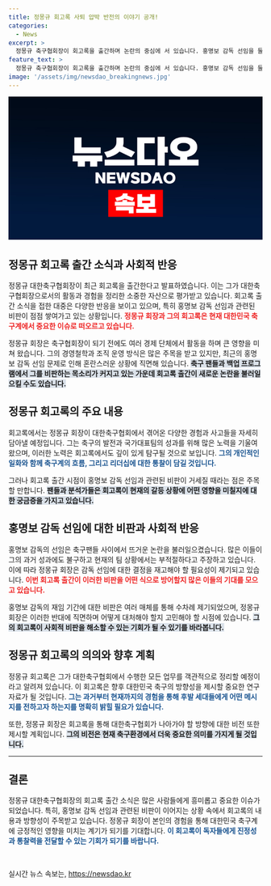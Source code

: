 ```yaml
---
title: 정몽규 회고록 사퇴 압박 반전의 이야기 공개!
categories:
  - News
excerpt: >
  정몽규 축구협회장이 회고록을 출간하며 논란의 중심에 서 있습니다. 홍명보 감독 선임을 둘러싼 비판이 집중되는 이 시점에, 그의 진심을 담은 이야기를 통해 숨겨진 면모를 드러내고자 합니다. 클릭해서 확인해보세요!
feature_text: >
  정몽규 축구협회장이 회고록을 출간하며 논란의 중심에 서 있습니다. 홍명보 감독 선임을 둘러싼 비판이 집중되는 이 시점에, 그의 진심을 담은 이야기를 통해 숨겨진 면모를 드러내고자 합니다. 클릭해서 확인해보세요!
image: '/assets/img/newsdao_breakingnews.jpg'
---
```


<p><img src="/assets/img/newsdao_breakingnews.jpg" alt="koreaapp 속보" /></p>

<h2 data-ke-size="size26">정몽규 회고록 출간 소식과 사회적 반응</h2>

<p data-ke-size="size16">정몽규 대한축구협회장이 최근 회고록을 출간한다고 발표하였습니다. 이는 그가 대한축구협회장으로서의 활동과 경험을 정리한 소중한 자산으로 평가받고 있습니다. 회고록 출간 소식을 접한 대중은 다양한 반응을 보이고 있으며, 특히 홍명보 감독 선임과 관련된 비판이 점점 쌓여가고 있는 상황입니다. <b><span style="color: #ee2323;">정몽규 회장과 그의 회고록은 현재 대한민국 축구계에서 중요한 이슈로 떠오르고 있습니다.</span></b> </p>

<p data-ke-size="size16">정몽규 회장은 축구협회장이 되기 전에도 여러 경제 단체에서 활동을 하며 큰 영향을 미쳐 왔습니다. 그의 경영철학과 조직 운영 방식은 많은 주목을 받고 있지만, 최근의 홍명보 감독 선임 문제로 인해 혼란스러운 상황에 직면해 있습니다. <b><span style="background-color: #21538527;">축구 팬들과 백업 프로그램에서 그를 비판하는 목소리가 커지고 있는 가운데 회고록 출간이 새로운 논란을 불러일으킬 수도 있습니다.</span></b> </p>

<h2 data-ke-size="size26">정몽규 회고록의 주요 내용</h2>

<p data-ke-size="size16">회고록에서는 정몽규 회장이 대한축구협회에서 겪어온 다양한 경험과 사고들을 자세히 담아낼 예정입니다. 그는 축구의 발전과 국가대표팀의 성과를 위해 많은 노력을 기울여 왔으며, 이러한 노력은 회고록에서도 깊이 있게 탐구될 것으로 보입니다. <b><span style="color: #1a5490;">그의 개인적인 일화와 함께 축구계의 흐름, 그리고 리더십에 대한 통찰이 담길 것입니다.</span></b> </p>

<p data-ke-size="size16">그러나 회고록 출간 시점이 홍명보 감독 선임과 관련된 비판이 거세질 때라는 점은 주목할 만합니다. <b><span style="background-color: #21538527;">팬들과 분석가들은 회고록이 현재의 갈등 상황에 어떤 영향을 미칠지에 대한 궁금증을 가지고 있습니다.</span></b> </p>

<h2 data-ke-size="size26">홍명보 감독 선임에 대한 비판과 사회적 반응</h2>

<p data-ke-size="size16">홍명보 감독의 선임은 축구팬들 사이에서 뜨거운 논란을 불러일으켰습니다. 많은 이들이 그의 과거 성과에도 불구하고 현재의 팀 상황에서는 부적절하다고 주장하고 있습니다. 이에 따라 정몽규 회장은 감독 선임에 대한 결정을 재고해야 할 필요성이 제기되고 있습니다. <b><span style="color: #ee2323;">이번 회고록 출간이 이러한 비판을 어떤 식으로 방어할지 많은 이들의 기대를 모으고 있습니다.</span></b> </p>

<p data-ke-size="size16">홍명보 감독의 재임 기간에 대한 비판은 여러 매체를 통해 수차례 제기되었으며, 정몽규 회장은 이러한 반대에 직면하며 어떻게 대처해야 할지 고민해야 할 시점에 있습니다. <b><span style="background-color: #21538527;">그의 회고록이 사회적 비판을 해소할 수 있는 기회가 될 수 있기를 바라봅니다.</span></b> </p>

<h2 data-ke-size="size26">정몽규 회고록의 의의와 향후 계획</h2>

<p data-ke-size="size16">정몽규 회고록은 그가 대한축구협회에서 수행한 모든 업무를 객관적으로 정리할 예정이라고 알려져 있습니다. 이 회고록은 향후 대한민국 축구의 방향성을 제시할 중요한 연구 자료가 될 것입니다. <b><span style="color: #1a5490;">그는 과거부터 현재까지의 경험을 통해 후발 세대들에게 어떤 메시지를 전하고자 하는지를 명확히 밝힐 필요가 있습니다.</span></b> </p>

<p data-ke-size="size16">또한, 정몽규 회장은 회고록을 통해 대한축구협회가 나아가야 할 방향에 대한 비전 또한 제시할 계획입니다. <b><span style="background-color: #21538527;">그의 비전은 현재 축구환경에서 더욱 중요한 의미를 가지게 될 것입니다.</span></b> </p>

<hr>

<h2 data-ke-size="size26">결론</h2>

<p data-ke-size="size16">정몽규 대한축구협회장의 회고록 출간 소식은 많은 사람들에게 흥미롭고 중요한 이슈가 되었습니다. 특히, 홍명보 감독 선임과 관련된 비판이 이어지는 상황 속에서 회고록의 내용과 방향성이 주목받고 있습니다. 정몽규 회장이 본인의 경험을 통해 대한민국 축구계에 긍정적인 영향을 미치는 계기가 되기를 기대합니다. <b><span style="color: #1a5490;">이 회고록이 독자들에게 진정성과 통찰력을 전달할 수 있는 기회가 되기를 바랍니다.</span></b> </p>

<p data-ke-size="size16">&nbsp;</p>
실시간 뉴스 속보는, <a href="https://newsdao.kr" rel="dofollow">https://newsdao.kr</a>


